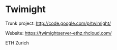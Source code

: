 Twimight
============

Trunk project: http://code.google.com/p/twimight/

Website: https://twimightserver-ethz.rhcloud.com/

ETH Zurich